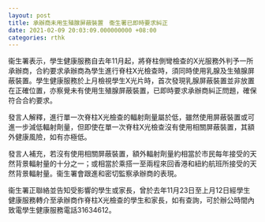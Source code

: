 ```yaml
---
layout: post
title: 承辦商未用生殖腺屏蔽裝置　衞生署已即時要求糾正
date: 2021-02-09 20:03:09.000000000 +08:00
categories: rthk
---
```


衞生署表示，學生健康服務自去年11月起，將脊柱側彎檢查的X光服務外判予一所承辦商，合約要求承辦商為學生進行脊柱X光檢查時，須同時使用乳腺及生殖腺屏蔽裝置。學生健康服務於上月檢視學生X光片時，首次發現乳腺屏蔽裝置並非放置在正確位置，亦察覺未有使用生殖腺屏蔽裝置，已即時要求承辦商糾正問題，確保符合合約要求。
 
發言人解釋，進行單一次脊柱X光檢查的輻射劑量屬於低，雖然使用屏蔽裝置或可進一步減低輻射劑量，但即使在單一次脊柱X光檢查沒有使用相關屏蔽裝置，其額外健康風險，如有亦極低。
 
發言人補充，若沒有使用相關屏蔽裝置，額外輻射劑量約相當於市民每年接受的天然背景輻射量的十分之一；或相當於乘搭一至兩程來回香港和紐約航班所接受的天然背景輻射量。衞生署會跟進和密切監察承辦商的表現。
 
衞生署正聯絡並告知受影響的學生或家長，曾於去年11月23日至上月12日經學生健康服務轉介至承辦商作脊柱X光檢查的學生和家長，如有查詢，可於辦公時間內致電學生健康服務電話31634612。
